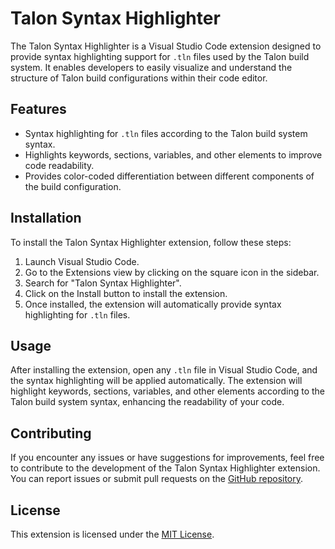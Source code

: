 # Talon Syntax Highlighter

The Talon Syntax Highlighter is a Visual Studio Code extension designed to provide syntax highlighting support for `.tln` files used by the Talon build system. It enables developers to easily visualize and understand the structure of Talon build configurations within their code editor.

## Features

- Syntax highlighting for `.tln` files according to the Talon build system syntax.
- Highlights keywords, sections, variables, and other elements to improve code readability.
- Provides color-coded differentiation between different components of the build configuration.

## Installation

To install the Talon Syntax Highlighter extension, follow these steps:

1. Launch Visual Studio Code.
2. Go to the Extensions view by clicking on the square icon in the sidebar.
3. Search for "Talon Syntax Highlighter".
4. Click on the Install button to install the extension.
5. Once installed, the extension will automatically provide syntax highlighting for `.tln` files.

## Usage

After installing the extension, open any `.tln` file in Visual Studio Code, and the syntax highlighting will be applied automatically. The extension will highlight keywords, sections, variables, and other elements according to the Talon build system syntax, enhancing the readability of your code.

## Contributing

If you encounter any issues or have suggestions for improvements, feel free to contribute to the development of the Talon Syntax Highlighter extension. You can report issues or submit pull requests on the [GitHub repository](https://github.com/Crow-Works/talon-syntax-highlighter).

## License

This extension is licensed under the [MIT License](LICENSE).
